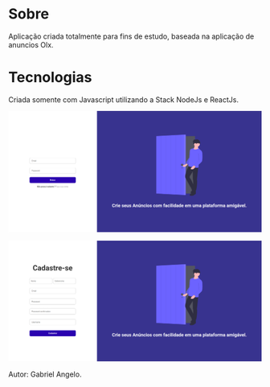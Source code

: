 # Sobre

Aplicação criada totalmente para fins de estudo, baseada na aplicação de anuncios Olx.



# Tecnologias

Criada somente com Javascript utilizando a Stack NodeJs e ReactJs.


![Login](./assets/Login_Screen.png)

![Register](./assets/Register_Screen.png)


Autor: Gabriel Angelo.
